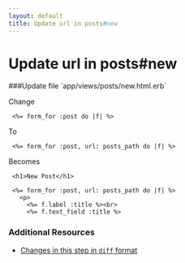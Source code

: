 ```yaml
---
layout: default
title: Update url in posts#new
---
```


<h1 id="main">Update url in posts#new</h1>
###Update file `app/views/posts/new.html.erb`

Change
```
 <%= form_for :post do |f| %>
```


To
```
 <%= form_for :post, url: posts_path do |f| %>
```


Becomes
```
 <h1>New Post</h1>
 
 <%= form_for :post, url: posts_path do |f| %>
   <p>
     <%= f.label :title %><br>
     <%= f.text_field :title %>

```



### Additional Resources

* [Changes in this step in `diff` format](https://github.com/software-academy/rails_getting_started_bdd/commit/600b201ae415f8e568f299733c00ab867db56aaf)

